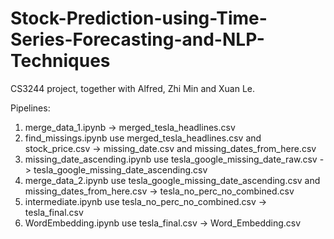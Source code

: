 # Stock-Prediction-using-Time-Series-Forecasting-and-NLP-Techniques
CS3244 project, together with Alfred, Zhi Min and Xuan Le.

Pipelines:
1. merge_data_1.ipynb -> merged_tesla_headlines.csv
2. find_missings.ipynb use merged_tesla_headlines.csv and stock_price.csv -> missing_date.csv and missing_dates_from_here.csv
3. missing_date_ascending.ipynb use tesla_google_missing_date_raw.csv -> tesla_google_missing_date_ascending.csv
4. merge_data_2.ipynb use tesla_google_missing_date_ascending.csv and missing_dates_from_here.csv -> tesla_no_perc_no_combined.csv
5. intermediate.ipynb use tesla_no_perc_no_combined.csv -> tesla_final.csv
6. WordEmbedding.ipynb use tesla_final.csv -> Word_Embedding.csv
